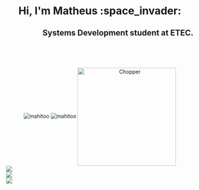 <h1 align="center">
Hi, I'm Matheus :space_invader:
</h1>
<h2 align="right">
Systems Development student at ETEC.
</h2>

<br><br><br>
<div align="center">
  <img src="https://github-readme-stats.vercel.app/api?username=mahitoo&show_icons=true&theme=synthwave&locale=en" alt="mahitoo">
  <img src="https://github-readme-stats.vercel.app/api/top-langs?username=mahitoo&show_icons=true&theme=synthwave&locale=en&layout=compact"  alt="mahitoo"> 
  <img align="center" alt="Chopper" src="http://31.media.tumblr.com/4bc96148edf3869511758facc933a762/tumblr_mlb0g6z1EI1snnrgxo1_500.gif" width="265px">
</div>


<div>
  <a href="https://www.instagram.com/theuzss_/" target="_blank"><img src="https://img.shields.io/badge/Instagram-E4405F?style=for-the-badge&logo=instagram&logoColor=white" target="_blank"></a><br>
  <a href="https://www.linkedin.com/in/matheus-costa-277952232/" target="_blank"><img src="https://img.shields.io/badge/LinkedIn-0077B5?style=for-the-badge&logo=linkedin&logoColor=white" target="_blank"></a> <br>
<a href="https://twitter.com/Theuzss_" target="_blank"><img src="https://img.shields.io/badge/Twitter-1DA1F2?style=for-the-badge&logo=twitter&logoColor=white" target="_blank"></a>
  <br>

</div>
<!--<div align= "right">
<img align="center" alt="Chopper" src="http://31.media.tumblr.com/4bc96148edf3869511758facc933a762/tumblr_mlb0g6z1EI1snnrgxo1_500.gif" width="300px">
 </div>   
-->



<!--
**Mahitoo/Mahitoo** is a ✨ _special_ ✨ repository because its `README.md` (this file) appears on your GitHub profile.

Here are some ideas to get you started:

- 🔭 I’m currently working on ...
- 🌱 I’m currently learning ...
- 👯 I’m looking to collaborate on ...
- 🤔 I’m looking for help with ...
- 💬 Ask me about ...
- 📫 How to reach me: ...
- 😄 Pronouns: ...
- ⚡ Fun fact: ...
-->
